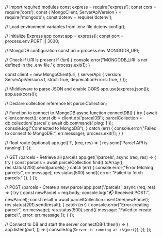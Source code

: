 // Import required modules
const express = require('express');
const cors = require('cors');
const { MongoClient, ServerApiVersion } = require('mongodb');
const dotenv = require('dotenv');

// Load environment variables from .env file
dotenv.config();

// Initialize Express app
const app = express();
const port = process.env.PORT || 3000;

// MongoDB configuration
const uri = process.env.MONGODB_URI;

// Check if URI is present
if (!uri) {
  console.error("MONGODB_URI is not defined in the .env file.");
  process.exit(1);
}

const client = new MongoClient(uri, {
  serverApi: {
    version: ServerApiVersion.v1,
    strict: true,
    deprecationErrors: true,
  }
});

// Middleware to parse JSON and enable CORS
app.use(express.json());
app.use(cors());

// Declare collection reference
let parcelCollection;

// Function to connect to MongoDB
async function connectDB() {
  try {
    await client.connect();
    const db = client.db('parcelDB');
    parcelCollection = db.collection('parcel');
    await db.command({ ping: 1 });
    console.log("Connected to MongoDB");
  } catch (err) {
    console.error("Failed to connect to MongoDB:", err.message);
    process.exit(1);
  }
}

// Root route (optional)
app.get('/', (req, res) => {
  res.send('Parcel API is running!');
});

// GET /parcels - Retrieve all parcels
app.get('/parcels', async (req, res) => {
  try {
    const parcels = await parcelCollection.find().toArray();
    res.status(200).send(parcels);
  } catch (err) {
    console.error("Error fetching parcels:", err.message);
    res.status(500).send({ error: "Failed to fetch parcels." });
  }
});

// POST /parcels - Create a new parcel
app.post('/parcels', async (req, res) => {
  try {
    const newParcel = req.body;
    console.log("📬 Received POST:", newParcel);
    const result = await parcelCollection.insertOne(newParcel);
    res.status(201).send(result);
  } catch (err) {
    console.error("Error creating parcel:", err.message);
    res.status(500).send({ message: "Failed to create parcel.", error: err.message });
  }
});

// Connect to DB and start the server
connectDB().then(() => {
  app.listen(port, () => {
    console.log(`Server is running at :${port}`);
  });
});

<!-- Query Parameter Syntax: /routeName?key=value -->

